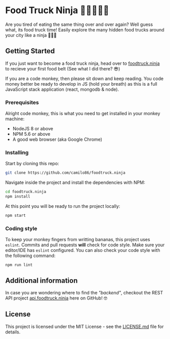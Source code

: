 # Food Truck Ninja 🌭🌮🍔🥙🤺

Are you tired of eating the same thing over and over again? Well guess what, its food truck time! Easily explore the many hidden food trucks around your city like a ninja 🤺🤺🤺

## Getting Started

If you just want to become a food truck ninja, head over to [foodtruck.ninja](https://www.foodtruck.ninja) to recieve your first food belt (See what I did there? 😎)

If you are a code monkey, then please sit down and keep reading. You code money better be ready to develop in JS (hold your breath) as this is a full JavaScript stack application (react, mongodb & node).

### Prerequisites

Alright code monkey, this is what you need to get installed in your monkey machine:

- NodeJS 8 or above
- NPM  5.6 or above
- A good web browser (aka Google Chrome)


### Installing

Start by cloning this repo:

```bash
git clone https://github.com/camilo86/foodtruck.ninja
```

Navigate inside the project and install the dependencies with NPM:

```bash
cd foodtruck.ninja
npm install
```

At this point you will be ready to run the project locally:

```bash
npm start
```

### Coding style

To keep your monkey fingers from writting bananas, this project uses `eslint`. Commits and pull requests **will** check for code style. Make sure your editor/IDE has `eslint` configured. You can also check your code style with the following command:

```
npm run lint
```

## Additional information

In case you are wondering where to find the *"backend"*, checkout the REST API project [api.foodtruck.ninja](https://github.com/camilo86/api.foodtruck.ninja) here on GitHub! 🤓

## License

This project is licensed under the MIT License - see the [LICENSE.md](LICENSE.md) file for details.
